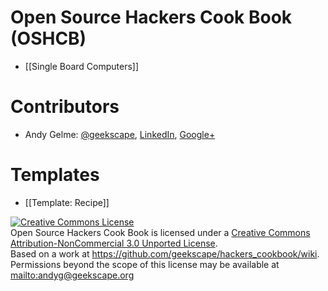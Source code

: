 # Open Source Hackers Cook Book (OSHCB)
* [[Single Board Computers]]

# Contributors
* Andy Gelme: [@geekscape](http://twitter.com/geekscape), [LinkedIn](http://www.linkedin.com/in/geekscape), [Google+](http://tinyurl.com/geekscape-plus)

# Templates
* [[Template: Recipe]]

<a rel="license" href="http://creativecommons.org/licenses/by-nc/3.0/deed.en_US"><img alt="Creative Commons License" style="border-width:0" src="http://i.creativecommons.org/l/by-nc/3.0/88x31.png" /></a><br /><span xmlns:dct="http://purl.org/dc/terms/" href="http://purl.org/dc/dcmitype/Text" property="dct:title" rel="dct:type">Open Source Hackers Cook Book</span> is licensed under a <a rel="license" href="http://creativecommons.org/licenses/by-nc/3.0/deed.en_US">Creative Commons Attribution-NonCommercial 3.0 Unported License</a>.<br />Based on a work at <a xmlns:dct="http://purl.org/dc/terms/" href="https://github.com/geekscape/hackers_cookbook/wiki" rel="dct:source">https://github.com/geekscape/hackers_cookbook/wiki</a>.<br />Permissions beyond the scope of this license may be available at <a xmlns:cc="http://creativecommons.org/ns#" href="mailto:andyg@geekscape.org?subject=OSHCB%20License" rel="cc:morePermissions">mailto:andyg@geekscape.org</a>